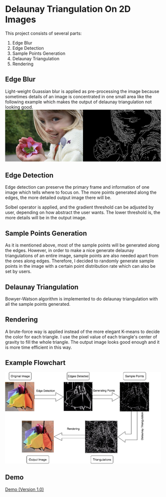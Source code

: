 # Delaunay Triangulation On 2D Images

This project consists of several parts:

1. Edge Blur
2. Edge Detection
3. Sample Points Generation
4. Delaunay Triangulation
5. Rendering

## Edge Blur
Light-weight Guassian blur is applied as pre-processing the image because sometimes details of an image is concentrated in one small area like the following example which makes the output of delaunay triangulation not looking good. 
![](media/15128860707314/15129590508953.jpg)

## Edge Detection
Edge detection can preserve the primary frame and information of one image which tells where to focus on. The more points generated along the edges, the more detailed output image there will be.

Solbel operator is applied, and the gradient threshold can be adjusted by user, depending on how abstract the user wants. The lower threshold is, the more details will be in the output image.

## Sample Points Generation
As it is mentioned above, most of the sample points will be generated along the edges. However, in order to make a nice generate delaunay triangulations of an entire image, sample points are also needed apart from the ones along edges. Therefore, I decided to randomly generate sample points in the image with a certain point distribution rate which can also be set by users.

## Delaunay Triangulation
Bowyer-Watson algorithm is implemented to do delaunay triangulation with all the sample points generated. 

## Rendering
A brute-force way is applied instead of the more elegant K-means to decide the color for each triangle. I use the pixel value of each triangle's center of gravity to fill the whole triangle. The output image looks good enough and it is more time efficient in this way.

## Example Flowchart
![](media/15128860707314/15129602254327.jpg)


## Demo
[Demo (Version 1.0)](https://lijingyang.me/work_1_final_demo.html)


